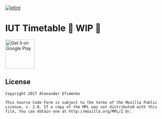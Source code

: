 [![ktlint](https://img.shields.io/badge/code%20style-%E2%9D%A4-FF4081.svg)](https://ktlint.github.io/)

# IUT Timetable 👷 WIP 👷
<a href='https://play.google.com/store/apps/details?id=com.alefimenko.iuttimetable&pcampaignid=MKT-Other-global-all-co-prtnr-py-PartBadge-Mar2515-1'><img alt='Get it on Google Play' src='https://play.google.com/intl/en_us/badges/images/generic/en_badge_web_generic.png' height=92/></a>

## License

    Copyright 2017 Alexander Efimenko

    This Source Code Form is subject to the terms of the Mozilla Public
    License, v. 2.0. If a copy of the MPL was not distributed with this
    file, You can obtain one at http://mozilla.org/MPL/2.0/.
